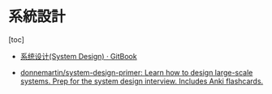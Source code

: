 # 系統設計

[toc]
<!-- toc --> 

- [系统设计(System Design) · GitBook](https://legacy.gitbook.com/book/soulmachine/system-design/details)

- [donnemartin/system-design-primer: Learn how to design large-scale systems. Prep for the system design interview. Includes Anki flashcards.](https://github.com/donnemartin/system-design-primer)

